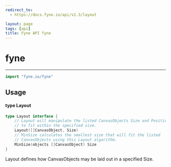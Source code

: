 ```yaml
---
redirect_to:
  - https://docs.fyne.io/api/v1.3/layout

layout: page
tags: [api]
title: Fyne API fyne
---
```



# fyne
---
```go
import "fyne.io/fyne"
```

## Usage

#### type Layout

```go
type Layout interface {
	// Layout will manipulate the listed CanvasObjects Size and Position
	// to fit within the specified size.
	Layout([]CanvasObject, Size)
	// MinSize calculates the smallest size that will fit the listed
	// CanvasObjects using this Layout algorithm.
	MinSize(objects []CanvasObject) Size
}
```

Layout defines how CanvasObjects may be laid out in a specified Size.
